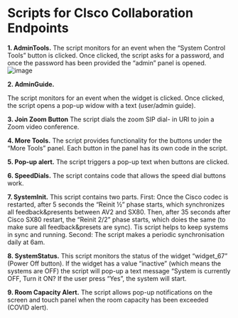 <h1>Scripts for CIsco Collaboration Endpoints</h1>

**1.	AdminTools.** The script monitors for an event when the “System Control Tools” button is clicked. Once clicked, the script asks for a password, and once the password has been provided the “admin” panel is opened.
 ![image](https://user-images.githubusercontent.com/45620101/111865190-9aba9f00-8976-11eb-9097-bdec423e9815.png)
 
**2.	AdminGuide.** <p>The script monitors for an event when the widget is clicked. Once clicked, the script opens a pop-up widow with a text (user/admin guide).</p>

**3.	Join Zoom Button** The script dials the zoom SIP dial- in URI to join a Zoom video conference.

**4.	More Tools.** The script provides functionality for the buttons under the “More Tools” panel. Each button in the panel has its own code in the script.
 
**5.	Pop-up alert.** The script triggers a pop-up text when buttons are clicked.
 
**6.	SpeedDials.** The script contains code that allows the speed dial buttons work.
 
**7.	SystemInit.** This script contains two parts.  First:  Once the Cisco codec is restarted, after 5 seconds the “Reinit ½” phase starts, which synchronizes all feedback&presents between AV2 and SX80. Then, after 35 seconds after Cisco SX80 restart, the “Reinit 2/2” phase starts, which doies the same (to make sure all feedback&presets are sync). Tis script helps to keep systems in sync and running. Second: The script makes a periodic synchronisation daily at 6am.

**8.	SystemStatus.** This script monitors the status of the widget “widget_67” (Power Off button). If the widget has a value “inactive” (which means the systems are OFF) the script will pop-up a text message “System is currently OFF, Turn it ON? If the user press “Yes”, the system will start.
 
**9.	Room Capacity Alert.** The script allows pop-up notifications on the screen and touch panel when the room capacity has been exceeded (COVID alert).

